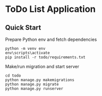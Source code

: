 # ToDo List Application

## Quick Start
Prepare Python env and fetch dependencies
```shell script
python -m venv env
env\scripts\activate
pip install -r todo/requirements.txt
```
Make/run migration and start server
```shell script
cd todo
python manage.py makemigrations
python manage.py migrate
python manage.py runserver
```